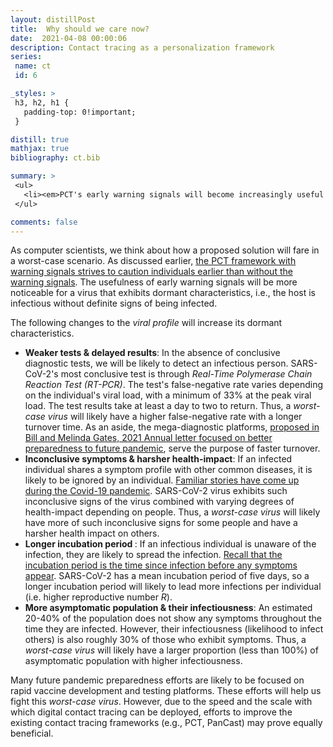 ```yaml
---
layout: distillPost
title:  Why should we care now?
date:  2021-04-08 00:00:06
description: Contact tracing as a personalization framework
series:
 name: ct
 id: 6

_styles: >
 h3, h2, h1 {
   padding-top: 0!important;
 }

distill: true
mathjax: true
bibliography: ct.bib

summary: >
 <ul>
   <li><em>PCT's early warning signals will become increasingly useful with more dormant characteristics of the virus</em></li>
 </ul>

comments: false
---
```

As computer scientists, we think about how a proposed solution will fare in a worst-case scenario.
As discussed earlier, <a href="#an-example-heuristic-for-pct">the PCT framework with warning signals strives to caution individuals earlier than without the warning signals</a>.
The usefulness of early warning signals will be more noticeable for a virus that exhibits dormant characteristics, i.e., the host is infectious without definite signs of being infected.

The following changes to the <em>viral profile</em> will increase its dormant characteristics.
<ul>
    <li><strong>Weaker tests &  delayed results</strong>: In the absence of conclusive diagnostic tests, we will be likely to detect an infectious person.
SARS-CoV-2's most conclusive test is through <em>Real-Time Polymerase Chain Reaction Test (RT-PCR)</em>.
The test's false-negative rate varies depending on the individual's viral load, with a minimum of 33% at the peak viral load<d-cite key="li2020false"></d-cite>.
The test results take at least a day to two to return.
Thus, a <em>worst-case virus</em> will likely have a higher false-negative rate with a longer turnover time.
As an aside, the mega-diagnostic platforms, <a href="https://www.gatesnotes.com/2021-Annual-Letter#ALChapter3">proposed in Bill and Melinda Gates, 2021 Annual letter focused on better preparedness to future pandemic</a>, serve the purpose of faster turnover.
</li>
    <li><strong>Inconclusive symptoms & harsher health-impact</strong>: If an infected individual shares a symptom profile with other common diseases, it is likely to be ignored by an individual.
<a href="https://www.economist.com/britain/2021/01/30/why-britons-go-to-work-with-covid-19">Familiar stories have come up during the Covid-19 pandemic</a>.
SARS-CoV-2 virus exhibits such inconclusive signs of the virus combined with varying degrees of health-impact depending on people.
Thus, a <em>worst-case virus</em> will likely have more of such inconclusive signs for some people and have a harsher health impact on others. </li>
    <li><strong>Longer incubation period </strong>: If an infectious individual is unaware of the infection, they are likely to spread the infection.
<a href="/blog/2021/ct-2/#epidemilogy--virology">Recall that the incubation period is the time since infection before any symptoms appear</a>.
SARS-CoV-2 has a mean incubation period of five days<d-cite key="lauer2020incubation"></d-cite>, so a longer incubation period will likely to lead more infections per individual (i.e. higher reproductive number <em>R</em>).
</li>
    <li><strong>More asymptomatic population & their infectiousness</strong>:
An estimated 20-40%<d-cite key="he2020temporal"></d-cite><d-cite key="luo"></d-cite> of the population does not show any symptoms throughout the time they are infected.
However, their infectiousness (likelihood to infect others) is also roughly 30% of those who exhibit symptoms<d-cite key="luo"></d-cite>.
Thus, a <em>worst-case virus</em> will likely have a larger proportion (less than 100%) of asymptomatic population with higher infectiousness.
</li>
</ul>

Many future pandemic preparedness efforts are likely to be focused on rapid vaccine development and testing platforms.
These efforts will help us fight this <em>worst-case virus</em>.
However, due to the speed and the scale with which digital contact tracing can be deployed, efforts to improve the existing contact tracing frameworks (e.g., PCT<d-cite key="bengio2020predicting"></d-cite>, PanCast<d-cite key="barthe2020pancast"></d-cite>) may prove equally beneficial.
